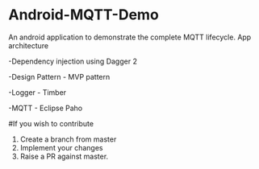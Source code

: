 # Android-MQTT-Demo
An android application to demonstrate the complete MQTT lifecycle.
App architecture

  -Dependency injection using Dagger 2
  
  -Design Pattern - MVP pattern
  
  -Logger - Timber
  
  -MQTT -  Eclipse Paho
  
#If you wish to contribute
1. Create a branch from master
2. Implement your changes
3. Raise a PR against master.

  
  
  
  
